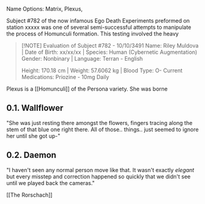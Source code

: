 Name Options: Matrix, Plexus,

Subject #782 of the now infamous Ego Death Experiments preformed on station xxxxx was one of several semi-successful attempts to manipulate the process of Homunculi formation. This testing involved the heavy 


> [!NOTE] Evaluation of Subject #782 - 10/10/3491
> Name: Riley Muldova  |  Date of Birth: xx/xx/xx  |  Species: Human (Cybernetic Augmentation)
> Gender: Nonbinary  |  Language: Terran - English
> 
> Height: 170.18 cm  |  Weight: 57.6062 kg  |  Blood Type: O-
> Current Medications: Priozine - 10mg Daily
> 
> 




Plexus is a [[Homunculi]] of the Persona variety. She was borne


## 0.1. Wallflower
"She was just resting there amongst the flowers, fingers tracing along the stem of that blue one right there. All of those.. things.. just seemed to ignore her until she got up-"

## 0.2. Daemon
"I haven't seen any normal person move like that. It wasn't exactly *elegant* but every misstep and correction happened so quickly that we didn't see until we played back the cameras."

[[The Rorschach]]